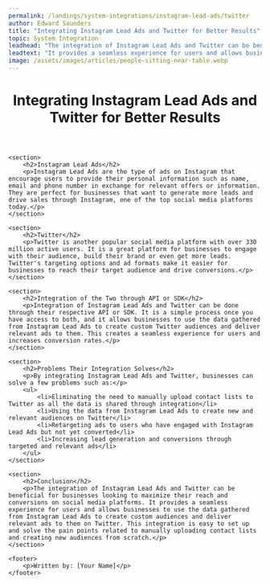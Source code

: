 ```yaml
---
permalink: /landings/system-integrations/instagram-lead-ads/twitter
author: Edward Saunders
title: "Integrating Instagram Lead Ads and Twitter for Better Results"
topic: System Integration
leadhead: "The integration of Instagram Lead Ads and Twitter can be beneficial for businesses looking to maximize their reach and conversions on social media platforms"
leadtext: "It provides a seamless experience for users and allows businesses to use the data gathered from Instagram Lead Ads to create custom audiences and deliver relevant ads to them on Twitter. This integration is easy to set up and solve the pain points related to manually uploading contact lists and creating new audiences from scratch."
image: /assets/images/articles/people-sitting-near-table.webp
---
```

<div class="arttext">	<header>
		<h1>Integrating Instagram Lead Ads and Twitter for Better Results</h1>
	</header>

	<section>
		<h2>Instagram Lead Ads</h2>
		<p>Instagram Lead Ads are the type of ads on Instagram that encourage users to provide their personal information such as name, email and phone number in exchange for relevant offers or information. They are perfect for businesses that want to generate more leads and drive sales through Instagram, one of the top social media platforms today.</p>
	</section>

	<section>
		<h2>Twitter</h2>
		<p>Twitter is another popular social media platform with over 330 million active users. It is a great platform for businesses to engage with their audience, build their brand or even get more leads. Twitter's targeting options and ad formats make it easier for businesses to reach their target audience and drive conversions.</p>
	</section>

	<section>
		<h2>Integration of the Two through API or SDK</h2>
		<p>Integration of Instagram Lead Ads and Twitter can be done through their respective API or SDK. It is a simple process once you have access to both, and it allows businesses to use the data gathered from Instagram Lead Ads to create custom Twitter audiences and deliver relevant ads to them. This creates a seamless experience for users and increases conversion rates.</p>
	</section>

	<section>
		<h2>Problems Their Integration Solves</h2>
		<p>By integrating Instagram Lead Ads and Twitter, businesses can solve a few problems such as:</p>
		<ul>
			<li>Eliminating the need to manually upload contact lists to Twitter as all the data is shared through integration</li>
			<li>Using the data from Instagram Lead Ads to create new and relevant audiences on Twitter</li>
			<li>Retargeting ads to users who have engaged with Instagram Lead Ads but not yet converted</li>
			<li>Increasing lead generation and conversions through targeted and relevant ads</li>
		</ul>
	</section>

	<section>
		<h2>Conclusion</h2>
		<p>The integration of Instagram Lead Ads and Twitter can be beneficial for businesses looking to maximize their reach and conversions on social media platforms. It provides a seamless experience for users and allows businesses to use the data gathered from Instagram Lead Ads to create custom audiences and deliver relevant ads to them on Twitter. This integration is easy to set up and solve the pain points related to manually uploading contact lists and creating new audiences from scratch.</p>
	</section>

	<footer>
		<p>Written by: [Your Name]</p>
	</footer>
</div>